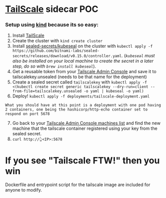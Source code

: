 # [TailScale](https://tailscale.com)  sidecar POC

### Setup using [kind](https://kind.sigs.k8s.io) because its so easy:
  1) Install [TailScale](https://tailscale.com)
  2) Create the cluster with `kind create cluster`
  3) Install [sealed-secrets/kubeseal](https://github.com/bitnami-labs/sealed-secrets) on the cluster with `kubectl apply -f https://github.com/bitnami-labs/sealed-secrets/releases/download/v0.15.0/controller.yaml`. (_`kubeseal` must also be installed on your local machine to create the secret in a later step, do so with `brew install kubeseal`_).
  5) Get a reusable token from your [Tailscale Admin Console](https://login.tailscale.com/admin/authkeys) and save it to tailscalekey.unsealed (needs to be that name for the deployment)
  6) Create a sealed secret called `tailscalekey` with `kubectl apply -f  <(kubectl create secret generic tailscalekey --dry-run=client --from-file=tailscalekey.unsealed -o yaml | kubeseal -o yaml)` 
  7) Deploy! `kubectl apply -f deployments/tailscale-deployment.yaml`
     
 `What you should have at this point is a deployment with one pod having 2 containers, one being the hashicorp/http-echo container set to respond on port 5678`

  7) Go back to your [Tailscale Admin Console machines list](https://login.tailscale.com/admin/machines) and find the new machine that the tailscale container registered using your key from the sealed secret.
  8) `curl http://👆<IP>:5678`

# If you see "Tailscale FTW!" then you win

Dockerfile and entrypoint script for the tailscale image are included for anyone to modify.

